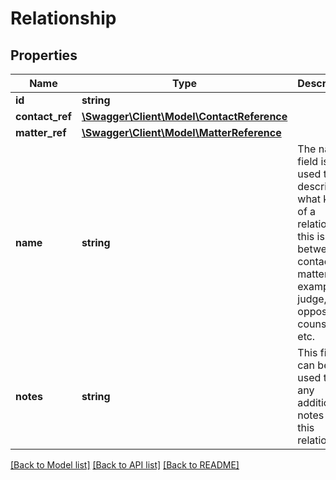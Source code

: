 # Relationship

## Properties
Name | Type | Description | Notes
------------ | ------------- | ------------- | -------------
**id** | **string** |  | [optional] 
**contact_ref** | [**\Swagger\Client\Model\ContactReference**](ContactReference.md) |  | 
**matter_ref** | [**\Swagger\Client\Model\MatterReference**](MatterReference.md) |  | 
**name** | **string** | The name field is used to describe what kind of a relationship this is between a contact or a matter. For example, judge, opposing counsel etc. | 
**notes** | **string** | This field can be used to add any additional notes about this relationship | [optional] 

[[Back to Model list]](../README.md#documentation-for-models) [[Back to API list]](../README.md#documentation-for-api-endpoints) [[Back to README]](../README.md)


